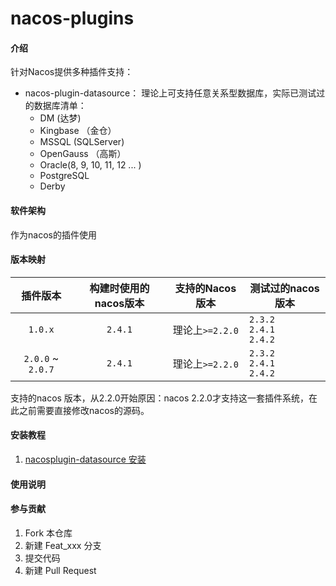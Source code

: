 # nacos-plugins

#### 介绍
针对Nacos提供多种插件支持：
+ nacos-plugin-datasource： 理论上可支持任意关系型数据库，实际已测试过的数据库清单：
  + DM (达梦)
  + Kingbase （金仓）
  + MSSQL (SQLServer)
  + OpenGauss （高斯）
  + Oracle(8, 9, 10, 11, 12 ... )
  + PostgreSQL
  + Derby

#### 软件架构
作为nacos的插件使用

#### 版本映射

| 插件版本       |   构建时使用的nacos版本    |  支持的Nacos版本  | 测试过的nacos版本                                     |
|:-------------:|:------------------:|:------------:|-------------------------------------------------|
| `1.0.x`       |       `2.4.1`       | 理论上`>=2.2.0` | `2.3.2`<br/>`2.4.1`<br/>`2.4.2` |
| `2.0.0` ~ `2.0.7` |       `2.4.1`       |  理论上`>=2.2.0`   | `2.3.2`<br/>`2.4.1`<br/>`2.4.2` |

支持的nacos 版本，从2.2.0开始原因：nacos 2.2.0才支持这一套插件系统，在此之前需要直接修改nacos的源码。


#### 安装教程
1. [nacosplugin-datasource 安装](./nacosplugin-datasource/installation.MD)

#### 使用说明


#### 参与贡献

1.  Fork 本仓库
2.  新建 Feat_xxx 分支
3.  提交代码
4.  新建 Pull Request
